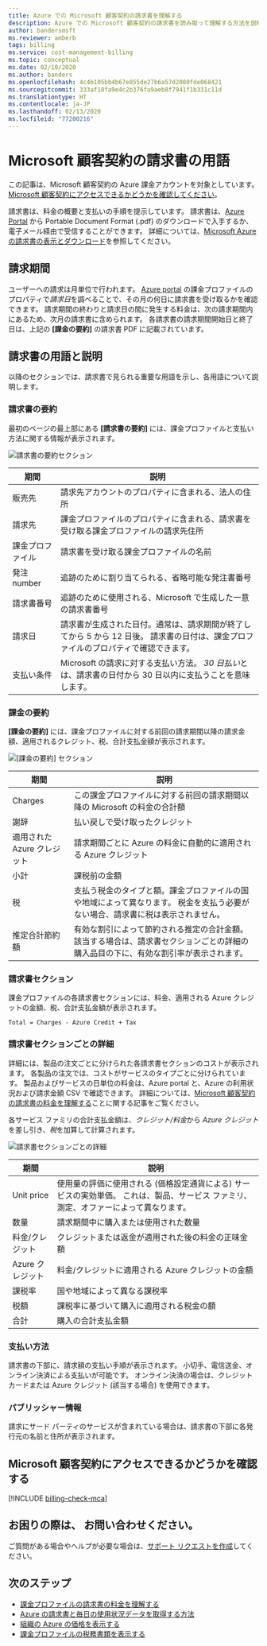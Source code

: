```yaml
---
title: Azure での Microsoft 顧客契約の請求書を理解する
description: Azure での Microsoft 顧客契約の請求書を読み取って理解する方法を説明します
author: bandersmsft
ms.reviewer: amberb
tags: billing
ms.service: cost-management-billing
ms.topic: conceptual
ms.date: 02/10/2020
ms.author: banders
ms.openlocfilehash: 4c4b105bb4b67e855de27b6a57d2080fde068421
ms.sourcegitcommit: 333af18fa9e4c2b376fa9aeb8f7941f1b331c11d
ms.translationtype: HT
ms.contentlocale: ja-JP
ms.lasthandoff: 02/13/2020
ms.locfileid: "77200216"
---
```

# <a name="terms-in-your-microsoft-customer-agreement-invoice"></a>Microsoft 顧客契約の請求書の用語

この記事は、Microsoft 顧客契約の Azure 課金アカウントを対象としています。 [Microsoft 顧客契約にアクセスできるかどうかを確認してください](#check-access-to-a-microsoft-customer-agreement)。

請求書は、料金の概要と支払いの手順を提示しています。 請求書は、[Azure Portal](https://portal.azure.com/) から Portable Document Format (.pdf) のダウンロードで入手するか、電子メール経由で受信することができます。 詳細については、[Microsoft Azure の請求書の表示とダウンロード](download-azure-invoice.md)を参照してください。

## <a name="billing-period"></a>請求期間

ユーザーへの請求は月単位で行われます。 [Azure portal](https://portal.azure.com/) の課金プロファイルのプロパティで*請求日*を調べることで、その月の何日に請求書を受け取るかを確認できます。 請求期間の終わりと請求日の間に発生する料金は、次の請求期間内にあるため、次月の請求書に含められます。 各請求書の請求期間開始日と終了日は、上記の **[課金の要約]** の請求書 PDF に記載されています。

## <a name="invoice-terms-and-descriptions"></a>請求書の用語と説明

以降のセクションでは、請求書で見られる重要な用語を示し、各用語について説明します。

### <a name="invoice-summary"></a>請求書の要約

最初のページの最上部にある **[請求書の要約]** には、課金プロファイルと支払い方法に関する情報が表示されます。

![請求書の要約セクション](./media/mca-understand-your-invoice/invoicesummary.png)

| 期間 | 説明 |
| --- | --- |
| 販売先 |請求先アカウントのプロパティに含まれる、法人の住所|
| 請求先 |課金プロファイルのプロパティに含まれる、請求書を受け取る課金プロファイルの請求先住所|
| 課金プロファイル |請求書を受け取る課金プロファイルの名前 |
| 発注 number |追跡のために割り当てられる、省略可能な発注書番号 |
| 請求書番号 |追跡のために使用される、Microsoft で生成した一意の請求書番号 |
| 請求日 |請求書が生成された日付。通常は、請求期間が終了してから 5 から 12 日後。 請求書の日付は、課金プロファイルのプロパティで確認できます。|
| 支払い条件 |Microsoft の請求に対する支払い方法。 *30 日払い*とは、請求書の日付から 30 日以内に支払うことを意味します。 |

### <a name="billing-summary"></a>課金の要約

**[課金の要約]** には、課金プロファイルに対する前回の請求期間以降の請求金額、適用されるクレジット、税、合計支払金額が表示されます。

![[課金の要約] セクション](./media/mca-understand-your-invoice/billingsummary.png)

| 期間 | 説明 |
| --- | --- |
| Charges|この課金プロファイルに対する前回の請求期間以降の Microsoft の料金の合計額 |
| 謝辞 |払い戻しで受け取ったクレジット |
| 適用された Azure クレジット | 請求期間ごとに Azure の料金に自動的に適用される Azure クレジット |
| 小計 |課税前の金額 |
| 税 |支払う税金のタイプと額。課金プロファイルの国や地域によって異なります。 税金を支払う必要がない場合、請求書に税は表示されません。 |
| 推定合計節約額 |有効な割引によって節約される推定の合計金額。 該当する場合は、請求書セクションごとの詳細の購入品目の下に、有効な割引率が表示されます。 |

### <a name="invoice-sections"></a>請求書セクション

課金プロファイルの各請求書セクションには、料金、適用される Azure クレジットの金額、税、合計支払金額が表示されます。

`Total = Charges - Azure Credit + Tax`

### <a name="details-by-invoice-section"></a>請求書セクションごとの詳細

詳細には、製品の注文ごとに分けられた各請求書セクションのコストが表示されます。 各製品の注文では、コストがサービスのタイプごとに分けられています。 製品およびサービスの日単位の料金は、Azure portal と、Azure の利用状況および請求金額 CSV で確認できます。 詳細については、[Microsoft 顧客契約の請求書の料金を理解する](review-customer-agreement-bill.md)ことに関する記事をご覧ください。

各サービス ファミリの合計支払金額は、*クレジット/料金*から *Azure クレジット*を差し引き、*税*を加算して計算されます。


![請求書セクションごとの詳細](./media/mca-understand-your-invoice/invoicesectiondetails.png)

| 期間 |説明 |
| --- | --- |
| Unit price | 使用量の評価に使用される (価格設定通貨による) サービスの実効単価。 これは、製品、サービス ファミリ、測定、オファーによって異なります。 |
| 数量 | 請求期間中に購入または使用された数量 |
| 料金/クレジット | クレジットまたは返金が適用された後の料金の正味金額 |
| Azure クレジット | 料金/クレジットに適用される Azure クレジットの金額|
| 課税率 | 国や地域によって異なる課税率 |
| 税額 | 課税率に基づいて購入に適用される税金の額 |
| 合計 | 購入の合計支払金額 |

### <a name="how-to-pay"></a>支払い方法

請求書の下部に、請求額の支払い手順が表示されます。 小切手、電信送金、オンライン決済による支払いが可能です。 オンライン決済の場合は、クレジット カードまたは Azure クレジット (該当する場合) を使用できます。

### <a name="publisher-information"></a>パブリッシャー情報

請求にサード パーティのサービスが含まれている場合は、請求書の下部に各発行元の名前と住所が表示されます。

## <a name="check-access-to-a-microsoft-customer-agreement"></a>Microsoft 顧客契約にアクセスできるかどうかを確認する
[!INCLUDE [billing-check-mca](../../../includes/billing-check-mca.md)]

## <a name="need-help-contact-us"></a>お困りの際は、 お問い合わせください。

ご質問がある場合やヘルプが必要な場合は、[サポート リクエストを作成](https://go.microsoft.com/fwlink/?linkid=2083458)してください。

## <a name="next-steps"></a>次のステップ

- [課金プロファイルの請求書の料金を理解する](review-customer-agreement-bill.md)
- [Azure の請求書と毎日の使用状況データを取得する方法](../manage/download-azure-invoice-daily-usage-date.md)
- [組織の Azure の価格を表示する](../manage/ea-pricing.md)
- [課金プロファイルの税務書類を表示する](mca-download-tax-document.md)

